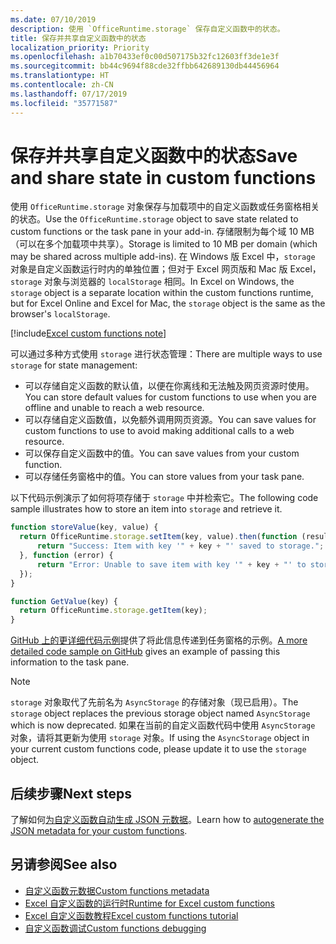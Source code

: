 ```yaml
---
ms.date: 07/10/2019
description: 使用 `OfficeRuntime.storage` 保存自定义函数中的状态。
title: 保存并共享自定义函数中的状态
localization_priority: Priority
ms.openlocfilehash: a1b70433ef0c00d507175b32fc12603ff3de1e3f
ms.sourcegitcommit: bb44c9694f88cde32ffbb642689130db44456964
ms.translationtype: HT
ms.contentlocale: zh-CN
ms.lasthandoff: 07/17/2019
ms.locfileid: "35771587"
---
```

# <a name="save-and-share-state-in-custom-functions"></a><span data-ttu-id="ca791-103">保存并共享自定义函数中的状态</span><span class="sxs-lookup"><span data-stu-id="ca791-103">Save and share state in custom functions</span></span>

<span data-ttu-id="ca791-104">使用 `OfficeRuntime.storage` 对象保存与加载项中的自定义函数或任务窗格相关的状态。</span><span class="sxs-lookup"><span data-stu-id="ca791-104">Use the `OfficeRuntime.storage` object to save state related to custom functions or the task pane in your add-in.</span></span> <span data-ttu-id="ca791-105">存储限制为每个域 10 MB（可以在多个加载项中共享）。</span><span class="sxs-lookup"><span data-stu-id="ca791-105">Storage is limited to 10 MB per domain (which may be shared across multiple add-ins).</span></span> <span data-ttu-id="ca791-106">在 Windows 版 Excel 中，`storage` 对象是自定义函数运行时内的单独位置；但对于 Excel 网页版和 Mac 版 Excel，`storage` 对象与浏览器的 `localStorage` 相同。</span><span class="sxs-lookup"><span data-stu-id="ca791-106">In Excel on Windows, the `storage` object is a separate location within the custom functions runtime, but for Excel Online and Excel for Mac, the `storage` object is the same as the browser's `localStorage`.</span></span>

[!include[Excel custom functions note](../includes/excel-custom-functions-note.md)]

<span data-ttu-id="ca791-107">可以通过多种方式使用 `storage` 进行状态管理：</span><span class="sxs-lookup"><span data-stu-id="ca791-107">There are multiple ways to use `storage` for state management:</span></span>

- <span data-ttu-id="ca791-108">可以存储自定义函数的默认值，以便在你离线和无法触及网页资源时使用。</span><span class="sxs-lookup"><span data-stu-id="ca791-108">You can store default values for custom functions to use when you are offline and unable to reach a web resource.</span></span>
- <span data-ttu-id="ca791-109">可以存储自定义函数值，以免额外调用网页资源。</span><span class="sxs-lookup"><span data-stu-id="ca791-109">You can save values for custom functions to use to avoid making additional calls to a web resource.</span></span>
- <span data-ttu-id="ca791-110">可以保存自定义函数中的值。</span><span class="sxs-lookup"><span data-stu-id="ca791-110">You can save values from your custom function.</span></span>
- <span data-ttu-id="ca791-111">可以存储任务窗格中的值。</span><span class="sxs-lookup"><span data-stu-id="ca791-111">You can store values from your task pane.</span></span>

<span data-ttu-id="ca791-112">以下代码示例演示了如何将项存储于 `storage` 中并检索它。</span><span class="sxs-lookup"><span data-stu-id="ca791-112">The following code sample illustrates how to store an item into `storage` and retrieve it.</span></span>

```js
function storeValue(key, value) {
  return OfficeRuntime.storage.setItem(key, value).then(function (result) {
      return "Success: Item with key '" + key + "' saved to storage.";
  }, function (error) {
      return "Error: Unable to save item with key '" + key + "' to storage. " + error;
  });
}

function GetValue(key) {
  return OfficeRuntime.storage.getItem(key);
}
```

<span data-ttu-id="ca791-113">[GitHub 上的更详细代码示例](https://github.com/OfficeDev/PnP-OfficeAddins/tree/master/Excel-custom-functions/AsyncStorage)提供了将此信息传递到任务窗格的示例。</span><span class="sxs-lookup"><span data-stu-id="ca791-113">[A more detailed code sample on GitHub](https://github.com/OfficeDev/PnP-OfficeAddins/tree/master/Excel-custom-functions/AsyncStorage) gives an example of passing this information to the task pane.</span></span>

>[!NOTE]
> <span data-ttu-id="ca791-114">`storage` 对象取代了先前名为 `AsyncStorage` 的存储对象（现已启用）。</span><span class="sxs-lookup"><span data-stu-id="ca791-114">The `storage` object replaces the previous storage object named `AsyncStorage` which is now deprecated.</span></span> <span data-ttu-id="ca791-115">如果在当前的自定义函数代码中使用 `AsyncStorage` 对象，请将其更新为使用 `storage` 对象。</span><span class="sxs-lookup"><span data-stu-id="ca791-115">If using the `AsyncStorage` object in your current custom functions code, please update it to use the `storage` object.</span></span>

## <a name="next-steps"></a><span data-ttu-id="ca791-116">后续步骤</span><span class="sxs-lookup"><span data-stu-id="ca791-116">Next steps</span></span>
<span data-ttu-id="ca791-117">了解如何[为自定义函数自动生成 JSON 元数据](custom-functions-json-autogeneration.md)。</span><span class="sxs-lookup"><span data-stu-id="ca791-117">Learn how to [autogenerate the JSON metadata for your custom functions](custom-functions-json-autogeneration.md).</span></span> 

## <a name="see-also"></a><span data-ttu-id="ca791-118">另请参阅</span><span class="sxs-lookup"><span data-stu-id="ca791-118">See also</span></span>

* [<span data-ttu-id="ca791-119">自定义函数元数据</span><span class="sxs-lookup"><span data-stu-id="ca791-119">Custom functions metadata</span></span>](custom-functions-json.md)
* [<span data-ttu-id="ca791-120">Excel 自定义函数的运行时</span><span class="sxs-lookup"><span data-stu-id="ca791-120">Runtime for Excel custom functions</span></span>](custom-functions-runtime.md)
* [<span data-ttu-id="ca791-121">Excel 自定义函数教程</span><span class="sxs-lookup"><span data-stu-id="ca791-121">Excel custom functions tutorial</span></span>](../tutorials/excel-tutorial-create-custom-functions.md)
* [<span data-ttu-id="ca791-122">自定义函数调试</span><span class="sxs-lookup"><span data-stu-id="ca791-122">Custom functions debugging</span></span>](custom-functions-debugging.md)
